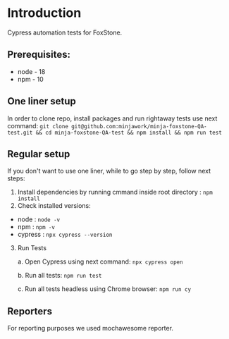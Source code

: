 # Introduction

Cypress automation tests for FoxStone.

## Prerequisites:

- node - 18
- npm - 10

## One liner setup

In order to clone repo, install packages and run rightaway tests use next command:
`git clone git@github.com:minjawork/minja-foxstone-QA-test.git && cd minja-foxstone-QA-test && npm install && npm run test`

## Regular setup

If you don't want to use one liner, while to go step by step, follow next steps:

1. Install dependencies by running cmmand inside root directory : `npm install`
2. Check installed versions:

- node : `node -v`
- npm : `npm -v`
- cypress : `npx cypress --version`

3. Run Tests

   a. Open Cypress using next command: `npx cypress open`

   b. Run all tests: `npm run test`

   c. Run all tests headless using Chrome browser: `npm run cy`

## Reporters

For reporting purposes we used mochawesome reporter.
